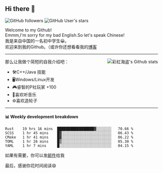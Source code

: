 ## Hi there 👋

![GitHub followers](https://img.shields.io/github/followers/mingmoe?style=social)
![GitHub User's stars](https://img.shields.io/github/stars/GOSCPS?style=social)

Welcome to my Github!  
Emmm,I'm sorry for my bad English.So let's speak Chinese!  
我是来自中国的一名初中学生😀。  
欢迎来到我的Github。（或许你还想看看我的[博客](https://blog.kawayi.moe/)
<hr>

<div align="right"><img alt="彩虹海盗's Github stats" align="right" src="https://github-readme-stats.vercel.app/api?username=mingmoe"/></div>

那么让我做个简短的自我介绍吧：  
+ 🛠️C++/Java 技能  
+ 🖥️Windows/Linux开发  
+ 🎮睿智的P社玩家 +100  
+ 🎵喜欢听音乐  
+ ⚙️喜欢造轮子
<hr>

#### 📊 Weekly development breakdown
<!--START_SECTION:waka-->
```text
Rust    19 hrs 16 mins  █████████████████▓░░░░░░░   70.66 % 
SCSS    1 hr 45 mins    █▓░░░░░░░░░░░░░░░░░░░░░░░   06.43 % 
CMake   1 hr 41 mins    █▓░░░░░░░░░░░░░░░░░░░░░░░   06.22 % 
TOML    1 hr 26 mins    █▒░░░░░░░░░░░░░░░░░░░░░░░   05.30 % 
YAML    1 hr 7 mins     █░░░░░░░░░░░░░░░░░░░░░░░░   04.15 % 
```
<!--END_SECTION:waka-->

如果有需要，你可以发[邮件](mailto:me@kawayi.moe)给我

最后，感谢你花时间阅读😄

